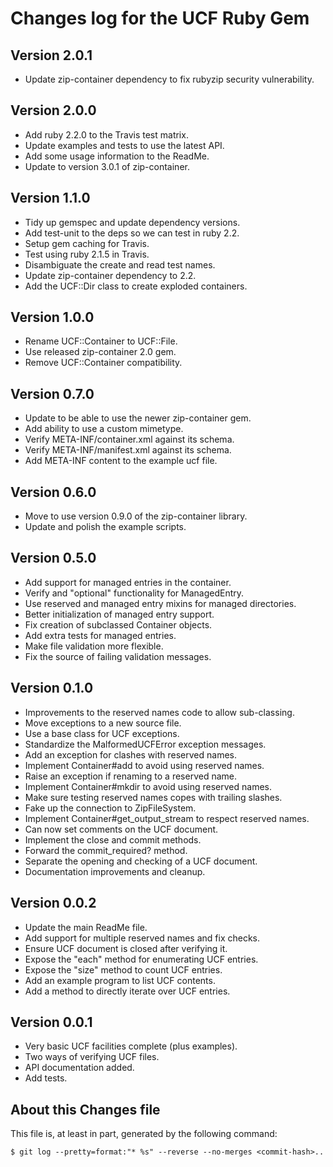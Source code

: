 # Changes log for the UCF Ruby Gem

## Version 2.0.1

* Update zip-container dependency to fix rubyzip security vulnerability.

## Version 2.0.0

* Add ruby 2.2.0 to the Travis test matrix.
* Update examples and tests to use the latest API.
* Add some usage information to the ReadMe.
* Update to version 3.0.1 of zip-container.

## Version 1.1.0

* Tidy up gemspec and update dependency versions.
* Add test-unit to the deps so we can test in ruby 2.2.
* Setup gem caching for Travis.
* Test using ruby 2.1.5 in Travis.
* Disambiguate the create and read test names.
* Update zip-container dependency to 2.2.
* Add the UCF::Dir class to create exploded containers.

## Version 1.0.0

* Rename UCF::Container to UCF::File.
* Use released zip-container 2.0 gem.
* Remove UCF::Container compatibility.

## Version 0.7.0

* Update to be able to use the newer zip-container gem.
* Add ability to use a custom mimetype.
* Verify META-INF/container.xml against its schema.
* Verify META-INF/manifest.xml against its schema.
* Add META-INF content to the example ucf file.

## Version 0.6.0

* Move to use version 0.9.0 of the zip-container library.
* Update and polish the example scripts.

## Version 0.5.0

* Add support for managed entries in the container.
* Verify and "optional" functionality for ManagedEntry.
* Use reserved and managed entry mixins for managed directories.
* Better initialization of managed entry support.
* Fix creation of subclassed Container objects.
* Add extra tests for managed entries.
* Make file validation more flexible.
* Fix the source of failing validation messages.

## Version 0.1.0

* Improvements to the reserved names code to allow sub-classing.
* Move exceptions to a new source file.
* Use a base class for UCF exceptions.
* Standardize the MalformedUCFError exception messages.
* Add an exception for clashes with reserved names.
* Implement Container#add to avoid using reserved names.
* Raise an exception if renaming to a reserved name.
* Implement Container#mkdir to avoid using reserved names.
* Make sure testing reserved names copes with trailing slashes.
* Fake up the connection to ZipFileSystem.
* Implement Container#get_output_stream to respect reserved names.
* Can now set comments on the UCF document.
* Implement the close and commit methods.
* Forward the commit_required? method.
* Separate the opening and checking of a UCF document.
* Documentation improvements and cleanup.

## Version 0.0.2

* Update the main ReadMe file.
* Add support for multiple reserved names and fix checks.
* Ensure UCF document is closed after verifying it.
* Expose the "each" method for enumerating UCF entries.
* Expose the "size" method to count UCF entries.
* Add an example program to list UCF contents.
* Add a method to directly iterate over UCF entries.

## Version 0.0.1

* Very basic UCF facilities complete (plus examples).
* Two ways of verifying UCF files.
* API documentation added.
* Add tests.

## About this Changes file

This file is, at least in part, generated by the following command:

```shell
$ git log --pretty=format:"* %s" --reverse --no-merges <commit-hash>..
```
